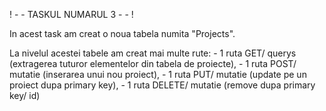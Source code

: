 ! - - TASKUL NUMARUL 3 - - !

In acest task am creat o noua tabela numita "Projects". 

La nivelul acestei tabele am creat mai multe rute:
    - 1 ruta GET/ querys (extragerea tuturor elementelor din tabela de proiecte), 
    - 1 ruta POST/ mutatie (inserarea unui nou proiect), 
    - 1 ruta PUT/ mutatie (update pe un proiect dupa primary key), 
    - 1 ruta DELETE/ mutatie (remove dupa primary key/ id)

